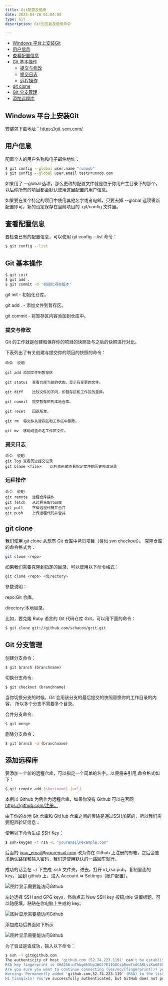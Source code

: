 ```yaml
---
title: Git配置及使用
date: 2023-04-26 01:04:03
type: Git
description: Git的安装及使用命令 

---
```

- [Windows 平台上安装Git](#windows-平台上安装git)
- [用户信息](#用户信息)
- [查看配置信息](#查看配置信息)
- [Git 基本操作](#git-基本操作)
  - [提交与修改](#提交与修改)
  - [提交日志](#提交日志)
  - [远程操作](#远程操作)
- [git clone](#git-clone)
- [Git 分支管理](#git-分支管理)
- [添加远程库](#添加远程库)



## Windows 平台上安装Git
安装包下载地址：https://git-scm.com/


## 用户信息
配置个人的用户名称和电子邮件地址：

```bash
$ git config --global user.name "runoob"
$ git config --global user.email test@runoob.com
```

如果用了 --global 选项，那么更改的配置文件就是位于你用户主目录下的那个，以后你所有的项目都会默认使用这里配置的用户信息。

如果要在某个特定的项目中使用其他名字或者电邮，只要去掉 --global 选项重新配置即可，新的设定保存在当前项目的 .git/config 文件里。

## 查看配置信息
要检查已有的配置信息，可以使用 git config --list 命令：
```bash
$ git config --list
```


## Git 基本操作


```bash
$ git init
$ git add .
$ git commit -m '初始化项目版本'
```
git init - 初始化仓库。

git add . - 添加文件到暂存区。

git commit - 将暂存区内容添加到仓库中。

### 提交与修改

Git 的工作就是创建和保存你的项目的快照及与之后的快照进行对比。

下表列出了有关创建与提交你的项目的快照的命令：
```
命令	说明

git add	添加文件到暂存区

git status	查看仓库当前的状态，显示有变更的文件。

git diff	比较文件的不同，即暂存区和工作区的差异。

git commit	提交暂存区到本地仓库。

git reset	回退版本。

git rm	将文件从暂存区和工作区中删除。

git mv	移动或重命名工作区文件。
```
### 提交日志

```
命令	说明
git log	查看历史提交记录
git blame <file>	以列表形式查看指定文件的历史修改记录
```

### 远程操作

```
命令	说明
git remote	远程仓库操作
git fetch	从远程获取代码库
git pull	下载远程代码并合并
git push	上传远程代码并合并
```

## git clone
我们使用 git clone 从现有 Git 仓库中拷贝项目（类似 svn checkout）。
克隆仓库的命令格式为：
```bash
git clone <repo>
```
如果我们需要克隆到指定的目录，可以使用以下命令格式：

```bash
git clone <repo> <directory>
```
参数说明：

repo:Git 仓库。

directory:本地目录。

比如，要克隆 Ruby 语言的 Git 代码仓库 Grit，可以用下面的命令：

```bash
$ git clone git://github.com/schacon/grit.git
```
## Git 分支管理
创建分支命令：

```bash
$ git branch (branchname)
```

切换分支命令:

```bash
$ git checkout (branchname)
```

当你切换分支的时候，Git 会用该分支的最后提交的快照替换你的工作目录的内容， 所以多个分支不需要多个目录。

合并分支命令:
```bash
$ git merge 
```
删除分支命令：
```bash
$ git branch -d (branchname)
```
## 添加远程库
要添加一个新的远程仓库，可以指定一个简单的名字，以便将来引用,命令格式如下：

```bash
$ git remote add [shortname] [url]
```

本例以 Github 为例作为远程仓库，如果你没有 Github 可以在官网 https://github.com/注册。

由于你的本地 Git 仓库和 GitHub 仓库之间的传输是通过SSH加密的，所以我们需要配置验证信息：

使用以下命令生成 SSH Key：

```bash
$ ssh-keygen -t rsa -C "youremail@example.com"
```

后面的 your_email@youremail.com 改为你在 Github 上注册的邮箱，之后会要求确认路径和输入密码，我们这使用默认的一路回车就行。

成功的话会在 ~/ 下生成 .ssh 文件夹，进去，打开 id_rsa.pub，复制里面的 key。
回到 github 上，进入 Account => Settings（账户配置）。

![图片显示需要能访问Github](/img-folder/git/1.jpg)

左边选择 SSH and GPG keys，然后点击 New SSH key 按钮,title 设置标题，可以随便填，粘贴在你电脑上生成的 key。

![图片显示需要能访问Github](/img-folder/git/2.jpg)

添加成功后界面如下所示

![图片显示需要能访问Github](/img-folder/git/3.jpg)

为了验证是否成功，输入以下命令：

```bash
$ ssh -T git@github.com
The authenticity of host 'github.com (52.74.223.119)' can't be established.
RSA key fingerprint is SHA256:nThbg6kXUpJWGl7E1IGOCspRomTxdCARLviKw6E5SY8.
Are you sure you want to continue connecting (yes/no/[fingerprint])? yes                   # 输入 yes
Warning: Permanently added 'github.com,52.74.223.119' (RSA) to the list of known hosts.
Hi tianqixin! You've successfully authenticated, but GitHub does not provide shell access. # 成功信息
```




